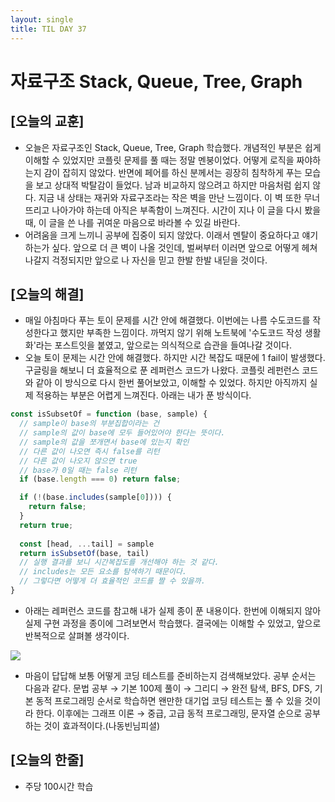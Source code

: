 ```yaml
---
layout: single
title: TIL DAY 37
---
```

# 자료구조 Stack, Queue, Tree, Graph

## [오늘의 교훈]

- 오늘은 자료구조인 Stack, Queue, Tree, Graph 학습했다. 개념적인 부분은 쉽게 이해할 수 있었지만 코플릿 문제를 풀 때는 정말 멘붕이었다. 어떻게 로직을 짜야하는지 감이 잡히지 않았다. 반면에 페어를 하신 분께서는 굉장히 침착하게 푸는 모습을 보고 상대적 박탈감이 들었다. 남과 비교하지 않으려고 하지만 마음처럼 쉽지 않다. 지금 내 상태는 재귀와 자료구조라는 작은 벽을 만난 느낌이다. 이 벽 또한 무너뜨리고 나아가야 하는데 아직은 부족함이 느껴진다. 시간이 지나 이 글을 다시 봤을 때, 이 글을 쓴 나를 귀여운 마음으로 바라볼 수 있길 바란다.
- 어려움을 크게 느끼니 공부에 집중이 되지 않았다. 이래서 멘탈이 중요하다고 얘기하는가 싶다. 앞으로 더 큰 벽이 나올 것인데, 벌써부터 이러면 앞으로 어떻게 헤쳐나갈지 걱정되지만 앞으로 나 자신을 믿고 한발 한발 내딛을 것이다.

## [오늘의 해결]

- 매일 아침마다 푸는 토이 문제를 시간 안에 해결했다. 이번에는 나름 수도코드를 작성한다고 했지만 부족한 느낌이다. 까먹지 않기 위해 노트북에 '수도코드 작성 생활화'라는 포스트잇을 붙였고, 앞으로는 의식적으로 습관을 들여나갈 것이다.
- 오늘 토이 문제는 시간 안에 해결했다. 하지만 시간 복잡도 때문에 1 fail이 발생했다. 구글링을 해보니 더 효율적으로 푼 레퍼런스 코드가 나왔다. 코플릿 레펀런스 코드와 같아 이 방식으로 다시 한번 풀어보았고, 이해할 수 있었다. 하지만 아직까지 실제 적용하는 부분은 어렵게 느껴진다. 아래는 내가 푼 방식이다.

```jsx
const isSubsetOf = function (base, sample) {  
  // sample이 base의 부분집합이라는 건
  // sample의 값이 base에 모두 들어있어야 한다는 뜻이다.
  // sample의 값을 쪼개면서 base에 있는지 확인
  // 다른 값이 나오면 즉시 false를 리턴
  // 다른 값이 나오지 않으면 true
  // base가 0일 때는 false 리턴
  if (base.length === 0) return false;

  if (!(base.includes(sample[0]))) {
    return false;
  }
  return true;
  
  const [head, ...tail] = sample
  return isSubsetOf(base, tail)
  // 실행 결과를 보니 시간복잡도를 개선해야 하는 것 같다.
  // includes는 모든 요소를 탐색하기 때문이다.
  // 그렇다면 어떻게 더 효율적인 코드를 짤 수 있을까.
}
```

- 아래는 레퍼런스 코드를 참고해 내가 실제 종이 푼 내용이다. 한번에 이해되지 않아 실제 구현 과정을 종이에 그려보면서 학습했다. 결국에는 이해할 수 있었고, 앞으로 반복적으로 살펴볼 생각이다.

![](assets/images/pratice.jpg)

- 마음이 답답해 보통 어떻게 코딩 테스트를 준비하는지 검색해보았다. 공부 순서는 다음과 같다. 문법 공부 → 기본 100제 풀이 → 그리디 → 완전 탐색, BFS, DFS, 기본 동적 프로그래밍 순서로 학습하면 왠만한 대기업 코딩 테스트는 풀 수 있을 것이라 한다. 이후에는 그래프 이론 → 중급, 고급 동적 프로그래밍, 문자열 순으로 공부하는 것이 효과적이다.(나동빈님피셜)

## [오늘의 한줄]

- 주당 100시간 학습
